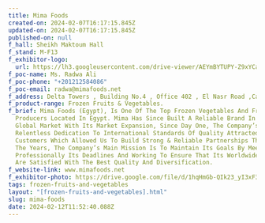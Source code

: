 ```yaml
---
title: Mima Foods
created-on: 2024-02-07T16:17:15.845Z
updated-on: 2024-02-07T16:17:15.845Z
published-on: null
f_hall: Sheikh Maktoum Hall
f_stand: M-F13
f_exhibitor-logo:
  url: https://lh3.googleusercontent.com/drive-viewer/AEYmBYTUPY-Z9xYCaWCloLv1mkneg-vSyFsiJsCu5r6vNt9Z3IQz3DtMN3eESRQR4JY8SXxtq-qvAaE8ENVJ321Jl7vI-aCf=s1600
f_poc-name: Ms. Radwa Ali
f_poc-phone: "+201212584086"
f_poc-email: radwa@mimafoods.net
f_address: Delta Towers , Building No.4 , Office 402 , El Nasr Road ,Cairo , Egypt.
f_product-range: Frozen Fruits & Vegetables.
f_brief: Mima Foods (Egypt), Is One Of The Top Frozen Vegetables And Fruits
  Producers Located In Egypt. Mima Has Since Built A Reliable Brand In The
  Global Market With Its Market Expansion, Since Day One, The Company’s
  Relentless Dedication To International Standards Of Quality Attracted Loyal
  Customers Which Allowed Us To Build Strong & Reliable Partnerships Throughout
  The Years, The Company’s Main Mission Is To Maintain Its Goals By Meeting
  Professionally Its Deadlines And Working To Ensure That Its Worldwide Clients
  Are Satisfied With The Best Quality And Diversification.
f_website-link: www.mimafoods.net
f_exhibitor-photo: https://drive.google.com/file/d/1hqHmGb-QIk23_yI3xF39C8KLLQXusbiO/view?usp=drive_link
tags: frozen-fruits-and-vegetables
layout: "[frozen-fruits-and-vegetables].html"
slug: mima-foods
date: 2024-02-12T11:52:40.088Z
---
```

